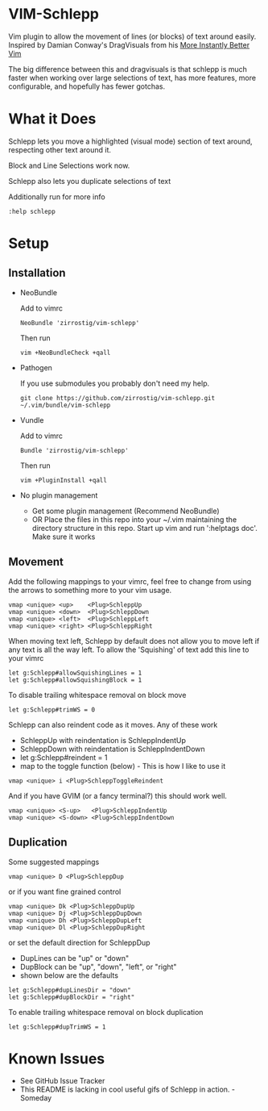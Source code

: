 VIM-Schlepp
===========
Vim plugin to allow the movement of lines (or blocks) of text around easily.
Inspired by Damian Conway's DragVisuals from his
[More Instantly Better Vim](http://programming.oreilly.com/2013/10/more-instantly-better-vim.html)

The big difference between this and dragvisuals is that schlepp is much faster
when working over large selections of text, has more features, more
configurable, and hopefully has fewer gotchas.

What it Does
============
Schlepp lets you move a highlighted (visual mode) section of text around,
respecting other text around it.

Block and Line Selections work now.

Schlepp also lets you duplicate selections of text

Additionally run for more info
```
:help schlepp 
```

Setup
=====

Installation
------------

* NeoBundle

    Add to vimrc
    ```viml
    NeoBundle 'zirrostig/vim-schlepp'
    ```
    Then run
    ```
    vim +NeoBundleCheck +qall
    ```

* Pathogen

    If you use submodules you probably don't need my help.
    ```
    git clone https://github.com/zirrostig/vim-schlepp.git ~/.vim/bundle/vim-schlepp
    ```

* Vundle

    Add to vimrc
    ```viml
    Bundle 'zirrostig/vim-schlepp'
    ```
    Then run
    ```
    vim +PluginInstall +qall
    ```

* No plugin management
    * Get some plugin management (Recommend NeoBundle)
    * OR
    Place the files in this repo into your ~/.vim maintaining the directory
    structure in this repo. Start up vim and run ':helptags doc'. Make sure it
    works


Movement
--------
Add the following mappings to your vimrc, feel free to change from using the
arrows to something more to your vim usage.

```viml
vmap <unique> <up>    <Plug>SchleppUp
vmap <unique> <down>  <Plug>SchleppDown
vmap <unique> <left>  <Plug>SchleppLeft
vmap <unique> <right> <Plug>SchleppRight
```

When moving text left, Schlepp by default does not allow you to move left if any
text is all the way left.
To allow the 'Squishing' of text add this line to your vimrc
```viml
let g:Schlepp#allowSquishingLines = 1
let g:Schlepp#allowSquishingBlock = 1
```

To disable trailing whitespace removal on block move
```viml
let g:Schlepp#trimWS = 0
```

Schlepp can also reindent code as it moves. Any of these work
* SchleppUp with reindentation is SchleppIndentUp
* SchleppDown with reindentation is SchleppIndentDown
* let g:Schlepp#reindent = 1
* map to the toggle function (below) - This is how I like to use it
```viml
vmap <unique> i <Plug>SchleppToggleReindent
```

And if you have GVIM (or a fancy terminal?) this should work well.
```viml
vmap <unique> <S-up>   <Plug>SchleppIndentUp
vmap <unique> <S-down> <Plug>SchleppIndentDown
```

Duplication
-----------
Some suggested mappings
```viml
vmap <unique> D <Plug>SchleppDup
```
or if you want fine grained control
```viml
vmap <unique> Dk <Plug>SchleppDupUp
vmap <unique> Dj <Plug>SchleppDupDown
vmap <unique> Dh <Plug>SchleppDupLeft
vmap <unique> Dl <Plug>SchleppDupRight
```
or set the default direction for SchleppDup
* DupLines can be "up" or "down"
* DupBlock can be "up", "down", "left", or "right"
* shown below are the defaults
```viml
let g:Schlepp#dupLinesDir = "down"
let g:Schlepp#dupBlockDir = "right"
```

To enable trailing whitespace removal on block duplication
```viml
let g:Schlepp#dupTrimWS = 1
```

Known Issues
============
* See GitHub Issue Tracker
* This README is lacking in cool useful gifs of Schlepp in action. - Someday
